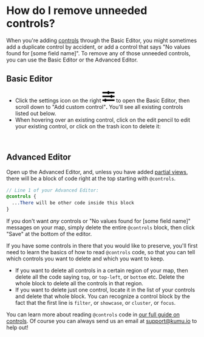 # How do I remove unneeded controls?

When you're adding [controls](../guides/controls.md) through the Basic Editor, you might sometimes add a duplicate control by accident, or add a control that says "No values found for \[some field name]". To remove any of those unneeded controls, you can use the Basic Editor or the Advanced Editor.

## Basic Editor

* Click the settings icon on the right ![](../icons/sliders-h.svg) to open the Basic Editor, then scroll down to "Add custom control"**.**  You'll see all existing controls listed out below.
* When hovering over an existing control, click on the edit pencil to edit your existing control, or click on the trash icon to delete it:

<figure><img src="../.gitbook/assets/Screenshot 2025-06-16 at 1.03.11 PM.png" alt=""><figcaption></figcaption></figure>

## Advanced Editor

Open up the Advanced Editor, and, unless you have added [partial views](../guides/partial-views.md), there will be a block of code right at the top starting with `@controls`.

```scss
// Line 1 of your Advanced Editor:
@controls {
  ...There will be other code inside this block
}
```

If you don't want _any_ controls or "No values found for \[some field name]" messages on your map, simply delete the entire `@controls` block, then click "Save" at the bottom of the editor.

If you have some controls in there that you would like to preserve, you'll first need to learn the basics of how to read `@controls` code, so that you can tell which controls you want to delete and which you want to keep.&#x20;

* If you want to delete all controls in a certain region of your map, then delete all the code saying `top`, or `top-left`, or `bottom` etc. Delete the whole block to delete all the controls in that region.&#x20;
* If you want to delete just one control, locate it in the list of your controls and delete that whole block. You can recognize a control block by the fact that the first line is `filter`, or `showcase`, or `cluster`, or `focus`.&#x20;

You can learn more about reading `@controls` code in [our full guide on controls](how-do-i-get-rid-of-unneeded-controls.md#add-controls-through-the-advanced-editor). Of course you can always send us an email at support@kumu.io to help out!
